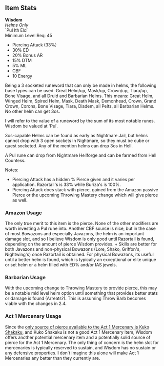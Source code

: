 ## Item Stats
**Wisdom**\
*Helms Only*\
\`Pul Ith Eld\`\
Minimum Level Req: 45
- Piercing Attack (33%)
- 30% ED
- 20% Bonus AR
- 15% DTM
- 5% ML
- CBF
- 10 Energy

Being a 3 socketed runeword that can only be made in helms, the following base types can be used: Great Helm/up, Mask/up, Crown/up, Tiara/up, Bone Visage, and all Druid and Barbarian Helms. This means: Great Helm, Winged Helm, Spired Helm, Mask, Death Mask, Demonhead, Crown, Grand Crown, Corona, Bone Visage, Tiara, Diadem, all Pelts, all Barbarian Helms. No other helm can get 3os.

I will refer to the value of a runeword by the sum of its most notable runes. Wisdom be valued at 'Pul'.

3os-capable Helms can be found as early as Nightmare Jail, but helms cannot drop with 3 open sockets in Nightmare, so they must be cube or quest socketed. Any of the mention helms can drop 3os in Hell.

A Pul rune can drop from Nightmare Hellforge and can be farmed from Hell Countess.

Notes:
- Piercing Attack has a hidden % Pierce given and it varies per application. Razortail's is 33% while Buriza's is 100%.
- Piercing Attack does stack with pierce, gained from the Amazon passive Pierce or the upcoming Throwing Mastery change which will give pierce as well.

### Amazon Usage

The only true merit to this item is the pierce. None of the other modifiers are worth investing a Pul rune into. Another CBF source is nice, but in the case of most Bowazons and especially Javazons, the helm is an important damage slot, and so I believe Wisdom is only good until Razortail is found, depending on the amount of pierce Wisdom provides. + Skills are better for both Javazons and non-physical Bowazons (Lore, Shako, Griffon's, Nightwing's) once Razortail is obtained. For physical Bowazons, its useful until a better helm is found, which is typically an exceptional or elite unique or set helm or a helm filled with ED% and/or IAS jewels.

### Barbarian Usage

With the upcoming change to Throwing Mastery to provide pierce, this may be a notable mid level helm option until something that provides better stats or damage is found (Arreats?). This is assuming Throw Barb becomes viable with the changes in 2.4.

### Act 1 Mercenary Usage

Since the [only source of pierce available to the Act 1 Mercenary is Kuko Shakaku](https://theamazonbasin.com/wiki/index.php/Pierce#Source), and Kuko Shakaku is not a good Act 1 Mercenary item, Wisdom offers another potential mercenary item and a potentially solid source of pierce for the Act 1 Mercenary. The only thing of concern is the helm slot for mercenaries is typically reserved to sustain, and Wisdom has no sustain or any defensive properties. I don't imagine this alone will make Act 1 Mercenaries any better than they currently are.
